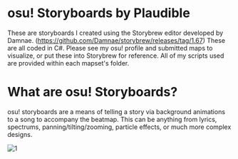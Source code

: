 # osu! Storyboards by Plaudible

These are storyboards I created using the Storybrew editor developed by Damnae. (https://github.com/Damnae/storybrew/releases/tag/1.67) These are all coded in C#. Please see my osu! profile and submitted maps to visualize, or put these into Storybrew for reference. All of my scripts used are provided within each mapset's folder.

# What are osu! Storyboards?

osu! storyboards are a means of telling a story via background animations to a song to accompany the beatmap. This can be anything from lyrics, spectrums, panning/tilting/zooming, particle effects, or much more complex designs. 

![1](https://user-images.githubusercontent.com/48495874/86648426-1669ec80-bf9e-11ea-88d9-7041dde5b47f.gif)

